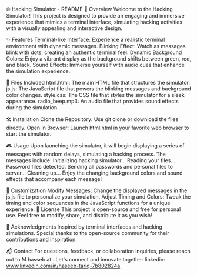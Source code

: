 
🌐 Hacking Simulator - README
🚀 Overview
Welcome to the Hacking Simulator! This project is designed to provide an engaging and immersive experience that mimics a terminal interface, simulating hacking activities with a visually appealing and interactive design.

✨ Features
Terminal-like Interface: Experience a realistic terminal environment with dynamic messages.
Blinking Effect: Watch as messages blink with dots, creating an authentic terminal feel.
Dynamic Background Colors: Enjoy a vibrant display as the background shifts between green, red, and black.
Sound Effects: Immerse yourself with audio cues that enhance the simulation experience.


📁 Files Included
html.html: The main HTML file that structures the simulator.
js.js: The JavaScript file that powers the blinking messages and background color changes.
style.css: The CSS file that styles the simulator for a sleek appearance.
radio_beep.mp3: An audio file that provides sound effects during the simulation.



🛠️ Installation
Clone the Repository: Use git clone <repository-url> or download the files directly.
Open in Browser: Launch html.html in your favorite web browser to start the simulator.



🎮 Usage
Upon launching the simulator, it will begin displaying a series of messages with random delays, simulating a hacking process.
The messages include:
Initializing hacking simulator...
Reading your files...
Password files detected.
Sending all passwords and personal files to server...
Cleaning up...
Enjoy the changing background colors and sound effects that accompany each message!


🎨 Customization
Modify Messages: Change the displayed messages in the js.js file to personalize your simulation.
Adjust Timing and Colors: Tweak the timing and color sequences in the JavaScript functions for a unique experience.
📜 License
This project is open-source and free for personal use. Feel free to modify, share, and distribute it as you wish!

🙌 Acknowledgments
Inspired by terminal interfaces and hacking simulations.
Special thanks to the open-source community for their contributions and inspiration.

📬 Contact
For questions, feedback, or collaboration inquiries, please reach out to M.hasseb at . Let's connect and innovate together
linkedin: www.linkedin.com/in/haseeb-tariq-7b802824a

